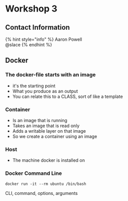 # Workshop 3

## Contact Information

{% hint style="info" %}
Aaron Powell  
@slace
{% endhint %}

## Docker

### The docker-file starts with an image

* it's the starting point
* What you produce as an output
* You can relate this to a CLASS, sort of like a template

### Container

* Is an image that is running
* Takes an image that is read only
* Adds a writable layer on that image
* So we create a container using an image

### Host

* The machine docker is installed on

### Docker Command Line

```text
docker run -it --rm ubuntu /bin/bash
```

CLI, command, options, arguments

